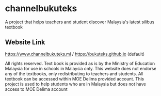 # channelbukuteks
A project that helps teachers and student discover Malaysia's latest silibus textbook

## Website Link
https://www.channelbukuteks.ml / https://bukuteks.github.io (default)


All rights reserved. Text book is provided as is by the Ministry of Education Malaysia for use in schools in Malaysia only.
This website does not endorse any of the textbooks, only redistributing to teachers and students. All textbook can be
accessed within MOE Delima provided account. This project is used to help students who are in Malaysia but does not have access
to MOE Delima account
